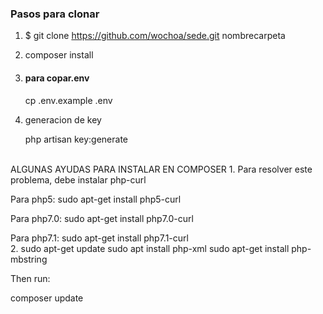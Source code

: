 <h3>Pasos para clonar</h3>

1. $ git clone https://github.com/wochoa/sede.git nombrecarpeta

2. composer install
3. <h4>para copar.env</h4>
   cp .env.example .env
4. generacion de key

    php artisan key:generate
 <br>
ALGUNAS AYUDAS PARA INSTALAR EN COMPOSER
1. Para resolver este problema, debe instalar php-curl

Para php5: sudo apt-get install php5-curl

Para php7.0: sudo apt-get install php7.0-curl

Para php7.1: sudo apt-get install php7.1-curl
<br>
2.
sudo apt-get update
sudo apt install php-xml
sudo apt-get install php-mbstring

Then run:

composer update
